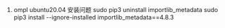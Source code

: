 1. ompl ubuntu20.04 安装问题
   sudo pip3 uninstall importlib_metadata
sudo pip3 install --ignore-installed importlib_metadata==4.8.3
